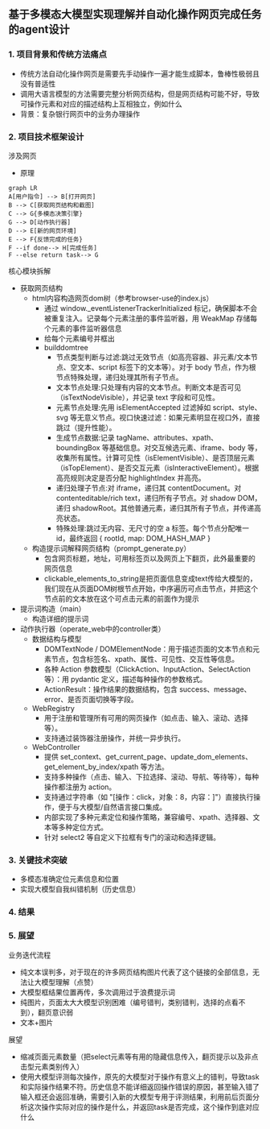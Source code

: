 ## 基于多模态大模型实现理解并自动化操作网页完成任务的agent设计
### 1. 项目背景和传统方法痛点
- 传统方法自动化操作网页是需要先手动操作一遍才能生成脚本，鲁棒性极弱且没有普适性
- 调用大语言模型的方法需要完整分析网页结构，但是网页结构可能不好，导致可操作元素和对应的描述结构上互相独立，例如什么
- 背景：复杂银行网页中的业务办理操作

### 2. 项目技术框架设计
涉及网页
- 原理
```mermaid
graph LR
A[用户指令] --> B[打开网页]
B --> C[获取网页结构和截图]
C --> G{多模态决策引擎}
G --> D[动作执行器]
D --> E[新的网页环境]
E --> F{反馈完成的任务}
F --if done--> H[完成任务]
F --else return task--> G
```
核心模块拆解
- 获取网页结构
    - html内容构造网页dom树（参考browser-use的index.js）
        - 通过 window._eventListenerTrackerInitialized 标记，确保脚本不会被重复注入。记录每个元素注册的事件监听器，用 WeakMap 存储每个元素的事件监听器信息
        - 给每个元素编号并框出
        - builddomtree
            - 节点类型判断与过滤:跳过无效节点（如高亮容器、非元素/文本节点、空文本、script 标签下的文本等）。对于 body 节点，作为根节点特殊处理，递归处理其所有子节点。
            - 文本节点处理:只处理有内容的文本节点。判断文本是否可见（isTextNodeVisible），并记录 text 字段和可见性。
            - 元素节点处理:先用 isElementAccepted 过滤掉如 script、style、svg 等无意义节点。视口快速过滤：如果元素明显在视口外，直接跳过（提升性能）。
            - 生成节点数据:记录 tagName、attributes、xpath、boundingBox 等基础信息。对交互候选元素、iframe、body 等，收集所有属性。计算可见性（isElementVisible）、是否顶层元素（isTopElement）、是否交互元素（isInteractiveElement）。根据高亮规则决定是否分配 highlightIndex 并高亮。
            - 递归处理子节点:对 iframe，递归其 contentDocument。对 contenteditable/rich text，递归所有子节点。对 shadow DOM，递归 shadowRoot。其他普通元素，递归其所有子节点，并传递高亮状态。
            - 特殊处理:跳过无内容、无尺寸的空 a 标签。每个节点分配唯一 id，最终返回 { rootId, map: DOM_HASH_MAP }
    -  构造提示词解释网页结构（prompt_generate.py）
        - 包含网页标题，地址，可用标签页以及网页上下翻页，此外最重要的网页信息
        - clickable_elements_to_string是把页面信息变成text传给大模型的，我们现在从页面DOM树根节点开始，中序遍历可点击节点，并把这个节点前的文本放在这个可点击元素的前面作为提示
- 提示词构造（main）
    - 构造详细的提示词
- 动作执行器（operate_web中的controller类）
    - 数据结构与模型
        - DOMTextNode / DOMElementNode：用于描述页面的文本节点和元素节点，包含标签名、xpath、属性、可见性、交互性等信息。
        - 各种 Action 参数模型（ClickAction、InputAction、SelectAction 等）：用 pydantic 定义，描述每种操作的参数格式。
        - ActionResult：操作结果的数据结构，包含 success、message、error、是否页面切换等字段。
    - WebRegistry
        - 用于注册和管理所有可用的网页操作（如点击、输入、滚动、选择等）。
        - 支持通过装饰器注册操作，并统一异步执行。
    - WebController
        - 提供 set_context、get_current_page、update_dom_elements、get_element_by_index/xpath 等方法。
        - 支持多种操作（点击、输入、下拉选择、滚动、导航、等待等），每种操作都注册为 action。
        - 支持通过字符串（如 "[操作：click，对象：8，内容：]"）直接执行操作，便于与大模型/自然语言接口集成。
        - 内部实现了多种元素定位和操作策略，兼容编号、xpath、选择器、文本等多种定位方式。
        - 针对 select2 等自定义下拉框有专门的滚动和选择逻辑。
### 3. 关键技术突破
- 多模态准确定位元素信息和位置
- 实现大模型自我纠错机制（历史信息）
### 4. 结果
### 5. 展望
业务迭代流程
- 纯文本误判多，对于现在的许多网页结构图片代表了这个链接的全部信息，无法让大模型理解（点赞）
- 大模型框结果位置再传，多次调用过于浪费提示词
- 纯图片，页面太大大模型识别困难（编号错判，类别错判，选择的点看不到），翻页意识弱
- 文本+图片

展望
- 缩减页面元素数量（把select元素等有用的隐藏信息传入，翻页提示以及非点击型元素类别传入）
- 使用大模型评测每次操作，原先的大模型对于操作有意义上的错判，导致task和实际操作结果不符。历史信息不能详细返回操作错误的原因，甚至输入错了输入框还会返回准确，需要引入新的大模型专用于评测结果，利用前后页面分析这次操作实际对应的操作是什么，并返回task是否完成，这个操作到底对应什么